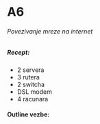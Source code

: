 # A6
###### Povezivanje mreze na internet

##### Recept:
- 2 servera
- 3 rutera
- 2 switcha
- DSL modem
- 4 racunara

#### Outline vezbe:
